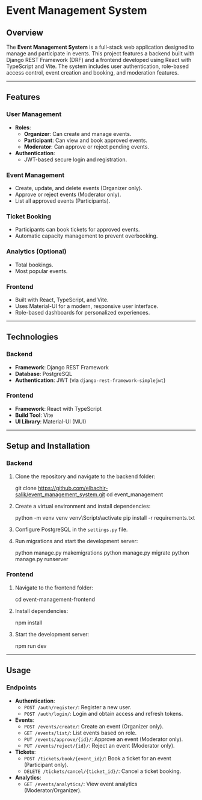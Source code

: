# Event Management System

## Overview

The **Event Management System** is a full-stack web application designed to manage and participate in events. This project features a backend built with Django REST Framework (DRF) and a frontend developed using React with TypeScript and Vite. The system includes user authentication, role-based access control, event creation and booking, and moderation features.

---

## Features

### **User Management**
- **Roles**:
  - **Organizer**: Can create and manage events.
  - **Participant**: Can view and book approved events.
  - **Moderator**: Can approve or reject pending events.
- **Authentication**:
  - JWT-based secure login and registration.

### **Event Management**
- Create, update, and delete events (Organizer only).
- Approve or reject events (Moderator only).
- List all approved events (Participants).

### **Ticket Booking**
- Participants can book tickets for approved events.
- Automatic capacity management to prevent overbooking.

### **Analytics (Optional)**
- Total bookings.
- Most popular events.

### **Frontend**
- Built with React, TypeScript, and Vite.
- Uses Material-UI for a modern, responsive user interface.
- Role-based dashboards for personalized experiences.

---

## Technologies

### Backend
- **Framework**: Django REST Framework
- **Database**: PostgreSQL
- **Authentication**: JWT (via `django-rest-framework-simplejwt`)

### Frontend
- **Framework**: React with TypeScript
- **Build Tool**: Vite
- **UI Library**: Material-UI (MUI)

---

## Setup and Installation

### Backend
1. Clone the repository and navigate to the backend folder:
    
    git clone https://github.com/elbachir-salik/event_management_system.git
    cd event_management
   
2. Create a virtual environment and install dependencies:
    
    python -m venv venv
    venv\Scripts\activate
    pip install -r requirements.txt
    
3. Configure PostgreSQL in the `settings.py` file.
4. Run migrations and start the development server:
    
    python manage.py makemigrations
    python manage.py migrate
    python manage.py runserver
    

### Frontend
1. Navigate to the frontend folder:
    
    cd event-management-frontend
    
2. Install dependencies:
    
    npm install
    
3. Start the development server:
   
    npm run dev
    

---

## Usage

### Endpoints
- **Authentication**:
  - `POST /auth/register/`: Register a new user.
  - `POST /auth/login/`: Login and obtain access and refresh tokens.
- **Events**:
  - `POST /events/create/`: Create an event (Organizer only).
  - `GET /events/list/`: List events based on role.
  - `PUT /events/approve/{id}/`: Approve an event (Moderator only).
  - `PUT /events/reject/{id}/`: Reject an event (Moderator only).
- **Tickets**:
  - `POST /tickets/book/{event_id}/`: Book a ticket for an event (Participant only).
  - `DELETE /tickets/cancel/{ticket_id}/`: Cancel a ticket booking.
- **Analytics**:
  - `GET /events/analytics/`: View event analytics (Moderator/Organizer).
